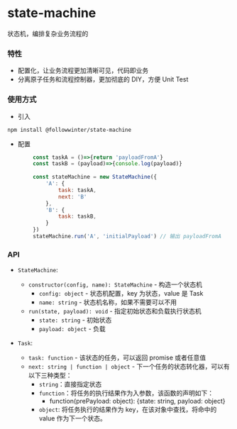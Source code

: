 # state-machine
状态机，编排复杂业务流程的

### 特性
- 配置化，让业务流程更加清晰可见，代码即业务
- 分离原子任务和流程控制器，更加彻底的 DIY，方便 Unit Test

### 使用方式
- 引入
```shell
npm install @followwinter/state-machine
```
- 配置
```jsx harmony
        const taskA = ()=>{return 'payloadFromA'}
        const taskB = (payload)=>{console.log(payload)}
        
        const stateMachine = new StateMachine({
            'A': {
                task: taskA,
                next: 'B'
            },
            'B': {
                task: taskB,
            }
        })
        stateMachine.run('A', 'initialPayload') // 输出 payloadFromA
```


### API

- `StateMachine`:
    - `constructor(config, name): StateMachine` - 构造一个状态机
        - `config: object` - 状态机配置，key 为状态，value 是 Task
        - `name: string` - 状态机名称，如果不需要可以不用
    - `run(state, payload): void` - 指定初始状态和负载执行状态机
        - `state: string` - 初始状态
        - `payload: object` - 负载

- `Task`:
    - `task: function` - 该状态的任务，可以返回 promise 或者任意值
    - `next: string | function | object` - 下一个任务的状态转化器，可以有以下三种类型：
        - `string`：直接指定状态
        - `function`：将任务的执行结果作为入参数，该函数的声明如下：
            - function(prePayload: object): {state: string, payload: object}
        - `object`: 将任务执行的结果作为 key，在该对象中查找，将命中的 value 作为下一个状态。
